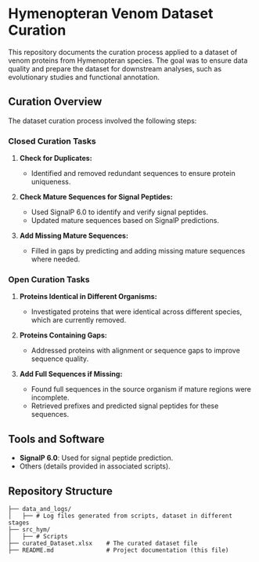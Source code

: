# Hymenopteran Venom Dataset Curation

This repository documents the curation process applied to a dataset of venom proteins from Hymenopteran species. The goal was to ensure data quality and prepare the dataset for downstream analyses, such as evolutionary studies and functional annotation.

## Curation Overview

The dataset curation process involved the following steps:

### **Closed Curation Tasks**
1. **Check for Duplicates:**
   - Identified and removed redundant sequences to ensure protein uniqueness.

2. **Check Mature Sequences for Signal Peptides:**
   - Used SignalP 6.0 to identify and verify signal peptides.
   - Updated mature sequences based on SignalP predictions.

3. **Add Missing Mature Sequences:**
   - Filled in gaps by predicting and adding missing mature sequences where needed.

### **Open Curation Tasks**
1. **Proteins Identical in Different Organisms:**
   - Investigated proteins that were identical across different species, which are currently removed.

2. **Proteins Containing Gaps:**
   - Addressed proteins with alignment or sequence gaps to improve sequence quality.

3. **Add Full Sequences if Missing:**
   - Found full sequences in the source organism if mature regions were incomplete.
   - Retrieved prefixes and predicted signal peptides for these sequences.

## Tools and Software
- **SignalP 6.0**: Used for signal peptide prediction.
- Others (details provided in associated scripts).

## Repository Structure
```
├── data_and_logs/
│   ├── # Log files generated from scripts, dataset in different stages
├── src_hym/
│   ├── # Scripts
├── curated_Dataset.xlsx    # The curated dataset file
├── README.md               # Project documentation (this file)
```
